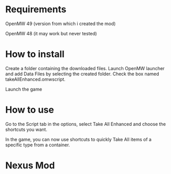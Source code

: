 # Requirements

OpenMW 49 (version from which i created the mod)

OpenMW 48 (it may work but never tested)

# How to install

Create a folder containing the downloaded files.
Launch OpenMW launcher and add Data Files by selecting the created folder.
Check the box named takeAllEnhanced.omwscript.

Launch the game

# How to use

Go to the Script tab in the options, select Take All Enhanced and choose the shortcuts you want.

In the game, you can now use shortcuts to quickly Take All items of a specific type from a container.

# Nexus Mod
